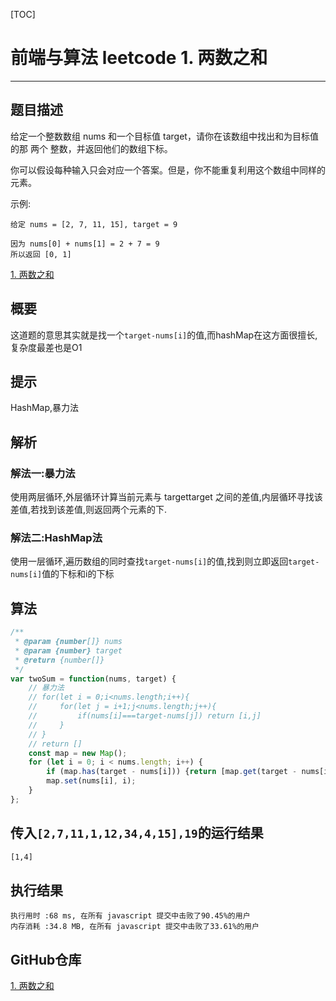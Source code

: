 [TOC]
# 前端与算法 leetcode 1. 两数之和
---

## 题目描述

给定一个整数数组 nums 和一个目标值 target，请你在该数组中找出和为目标值的那 两个 整数，并返回他们的数组下标。

你可以假设每种输入只会对应一个答案。但是，你不能重复利用这个数组中同样的元素。

示例:
```
给定 nums = [2, 7, 11, 15], target = 9

因为 nums[0] + nums[1] = 2 + 7 = 9
所以返回 [0, 1]
```
[1. 两数之和](https://leetcode-cn.com/problems/two-sum/solution/liang-shu-zhi-he-java-jsshi-xian-shi-jian-fu-za-du/)

## 概要
这道题的意思其实就是找一个`target-nums[i]`的值,而hashMap在这方面很擅长,复杂度最差也是O1
## 提示
HashMap,暴力法
## 解析

### 解法一:暴力法
使用两层循环,外层循环计算当前元素与 targettarget 之间的差值,内层循环寻找该差值,若找到该差值,则返回两个元素的下.
### 解法二:HashMap法
使用一层循环,遍历数组的同时查找`target-nums[i]`的值,找到则立即返回`target-nums[i]`值的下标和i的下标
## 算法

```js
/**
 * @param {number[]} nums
 * @param {number} target
 * @return {number[]}
 */
var twoSum = function(nums, target) {
    // 暴力法
    // for(let i = 0;i<nums.length;i++){
    //     for(let j = i+1;j<nums.length;j++){
    //         if(nums[i]===target-nums[j]) return [i,j]
    //     }
    // }
    // return []
    const map = new Map();
    for (let i = 0; i < nums.length; i++) {
        if (map.has(target - nums[i])) {return [map.get(target - nums[i]), i];}
        map.set(nums[i], i);
    }
};
```

## 传入`[2,7,11,1,12,34,4,15],19`的运行结果

```sh
[1,4]
```

## 执行结果

```
执行用时 :68 ms, 在所有 javascript 提交中击败了90.45%的用户
内存消耗 :34.8 MB, 在所有 javascript 提交中击败了33.61%的用户
```

## GitHub仓库

[1. 两数之和](https://github.com/moshuying/leetcode-cn/blob/master/leetcode/1.%20Two%20Sum/index.js)